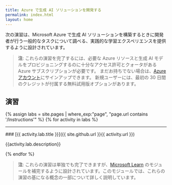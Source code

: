 ```yaml
---
title: Azure で生成 AI ソリューションを開発する
permalink: index.html
layout: home
---
```


次の演習は、Microsoft Azure で生成 AI ソリューションを構築するときに開発者が行う一般的なタスクについて調べる、実践的な学習エクスペリエンスを提供するように設計されています。

> **注**: これらの演習を完了するには、必要な Azure リソースと生成 AI モデルをプロビジョニングするのに十分なアクセス許可とクォータがある Azure サブスクリプションが必要です。 まだお持ちでない場合は、[Azure アカウント](https://azure.microsoft.com/free)にサインアップできます。 新規ユーザーには、最初の 30 日間のクレジットが付属する無料試用版オプションがあります。

## 演習

{% assign labs = site.pages | where_exp:"page", "page.url contains '/Instructions'" %} {% for activity in labs  %}
<hr>
### [{{ activity.lab.title }}]({{ site.github.url }}{{ activity.url }})

{{activity.lab.description}}

{% endfor %}

> **注**: これらの演習は単独でも完了できますが、[Microsoft Learn](https://learn.microsoft.com/training/paths/create-custom-copilots-ai-studio/) のモジュールを補完するように設計されています。このモジュールでは、これらの演習の基になる概念の一部について詳しく説明しています。
